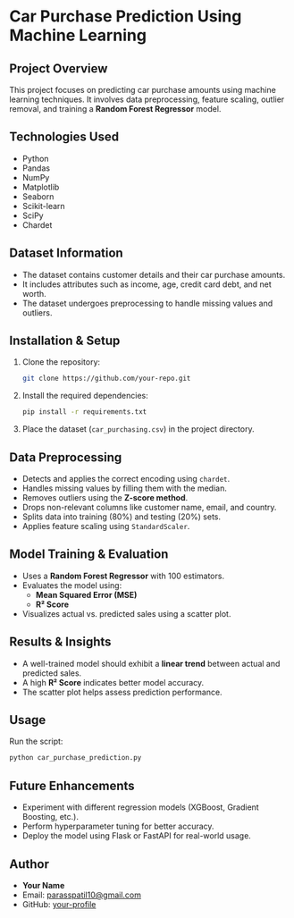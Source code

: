# **Car Purchase Prediction Using Machine Learning**

## **Project Overview**

This project focuses on predicting car purchase amounts using machine learning techniques. It involves data preprocessing, feature scaling, outlier removal, and training a **Random Forest Regressor** model.

## **Technologies Used**

- Python
- Pandas
- NumPy
- Matplotlib
- Seaborn
- Scikit-learn
- SciPy
- Chardet

## **Dataset Information**

- The dataset contains customer details and their car purchase amounts.
- It includes attributes such as income, age, credit card debt, and net worth.
- The dataset undergoes preprocessing to handle missing values and outliers.

## **Installation & Setup**

1. Clone the repository:
   ```bash
   git clone https://github.com/your-repo.git
   ```
2. Install the required dependencies:
   ```bash
   pip install -r requirements.txt
   ```
3. Place the dataset (`car_purchasing.csv`) in the project directory.

## **Data Preprocessing**

- Detects and applies the correct encoding using `chardet`.
- Handles missing values by filling them with the median.
- Removes outliers using the **Z-score method**.
- Drops non-relevant columns like customer name, email, and country.
- Splits data into training (80%) and testing (20%) sets.
- Applies feature scaling using `StandardScaler`.

## **Model Training & Evaluation**

- Uses a **Random Forest Regressor** with 100 estimators.
- Evaluates the model using:
  - **Mean Squared Error (MSE)**
  - **R² Score**
- Visualizes actual vs. predicted sales using a scatter plot.

## **Results & Insights**

- A well-trained model should exhibit a **linear trend** between actual and predicted sales.
- A high **R² Score** indicates better model accuracy.
- The scatter plot helps assess prediction performance.

## **Usage**

Run the script:
```bash
python car_purchase_prediction.py
```

## **Future Enhancements**

- Experiment with different regression models (XGBoost, Gradient Boosting, etc.).
- Perform hyperparameter tuning for better accuracy.
- Deploy the model using Flask or FastAPI for real-world usage.

## **Author**

- **Your Name**
- Email: parasspatil10@gmail.com
- GitHub: [your-profile](https://github.com/your-profile)
